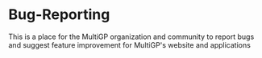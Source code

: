 # Bug-Reporting
This is a place for the MultiGP organization and community to report bugs and suggest feature improvement for MultiGP's website and applications 
